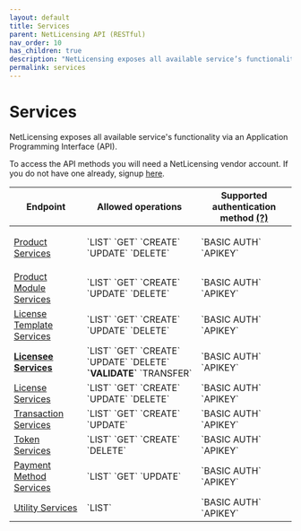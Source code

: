```yaml
---
layout: default
title: Services
parent: NetLicensing API (RESTful)
nav_order: 10
has_children: true
description: "NetLicensing exposes all available service’s functionality via an Application Programming Interface (API)"
permalink: services
---
```


Services
========

NetLicensing exposes all available service's functionality via an Application Programming Interface (API).

To access the API methods you will need a NetLicensing vendor account.
If you do not have one already, signup <a href="https://ui.netlicensing.io/#/register" class="external-link">here</a>.

<table>
<colgroup>
<col />
<col />
<col />
</colgroup>
<thead>
<tr class="header">
<th>Endpoint</th>
<th>Allowed operations</th>
<th>Supported authentication method <a href="security">(?)</a></th>
</tr>
</thead>
<tbody>
<tr class="odd">
<td><p><a href="product-services">Product Services</a></p></td>
<td><span markdown="1">`LIST` `GET` `CREATE` `UPDATE` `DELETE`</span></td>
<td><span markdown="1">`BASIC AUTH` `APIKEY`</span></td>
</tr>
<tr class="even">
<td><a href="product-module-services">Product Module Services</a></td>
<td><span markdown="1">`LIST` `GET` `CREATE` `UPDATE` `DELETE`</span></td>
<td><span markdown="1">`BASIC AUTH` `APIKEY`</span></td>
</tr>
<tr class="odd">
<td><a href="license-template-services">License Template Services</a></td>
<td><span markdown="1">`LIST` `GET` `CREATE` `UPDATE` `DELETE`</span></td>
<td><span markdown="1">`BASIC AUTH` `APIKEY`</span></td>
</tr>
<tr class="even">
<td><strong><a href="licensee-services">Licensee Services</a></strong></td>
<td><span markdown="1">`LIST` `GET` `CREATE` `UPDATE` `DELETE` <strong>`VALIDATE`</strong> `TRANSFER`</span></td>
<td><span markdown="1">`BASIC AUTH` `APIKEY`</span></td>
</tr>
<tr class="odd">
<td><a href="license-services">License Services</a></td>
<td><span markdown="1">`LIST` `GET` `CREATE` `UPDATE` `DELETE`</span></td>
<td><span markdown="1">`BASIC AUTH` `APIKEY`</span></td>
</tr>
<tr class="even">
<td><a href="transaction-services">Transaction Services</a></td>
<td><span markdown="1">`LIST` `GET` `CREATE` `UPDATE`</span></td>
<td><span markdown="1">`BASIC AUTH` `APIKEY`</span></td>
</tr>
<tr class="odd">
<td><a href="token-services">Token Services</a></td>
<td><span markdown="1">`LIST` `GET` `CREATE` `DELETE`</span></td>
<td><span markdown="1">`BASIC AUTH` `APIKEY`</span></td>
</tr>
<tr class="even">
<td><a href="payment-method-services">Payment Method Services</a></td>
<td><span markdown="1">`LIST` `GET` `UPDATE`</span></td>
<td><span markdown="1">`BASIC AUTH` `APIKEY`</span></td>
</tr>
<tr class="odd">
<td><a href="utility-services">Utility Services</a></td>
<td><span markdown="1">`LIST`</span></td>
<td><span markdown="1">`BASIC AUTH` `APIKEY`</span></td>
</tr>
</tbody>
</table>
